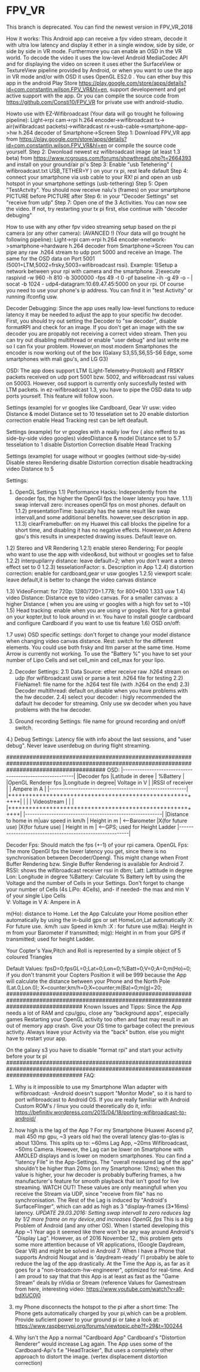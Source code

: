 # FPV_VR

This branch is deprecated. You can find the newest version in FPV_VR_2018

How it works:
This Android app can receive a fpv video stream, decode it with ultra low latency and display it ether in a single window, side by side, or side by side in VR mode. 
Furthermore you can enable an OSD in the VR world.
To decode the video it uses the low-level Android MediaCodec API and for displaying the video on screen it uses ether the SurfaceView or TextureView pipeline
provided by Android, or when you want to use the app in VR mode and/or with OSD it uses OpenGL ES2.0 .
You can ether buy this app in the android Play Store https://play.google.com/store/apps/details?id=com.constantin.wilson.FPV_VR&hl=en, support developement and get active support with the app.
Or you can compile the source code from https://github.com/Consti10/FPV_VR for private use with android-studio.

Howto use with EZ-Wifibroadcast
(Your data will go trought he following pipeline):
Light->rpi cam->rpi h.264 encoder->wifibroadcast tx-> air(wifibradcast packets)->wifibradcast rx->usb-cable->smartphone-app->hw h.264 decoder of Smartphone->Screen
Step 1: Download FPV_VR app from https://play.google.com/store/apps/details?id=com.constantin.wilson.FPV_VR&hl=en or compile 
the source code yourself.
Step 2: Dwonload newest ez wifibroadcast image (at least 1.3 beta) from https://www.rcgroups.com/forums/showthread.php?t=2664393 and install on your ground/air pi's
Step 3: Enable "usb Tetehering" ( wifibroadcast.txt USB_TETHER=Y ) on your rx pi, rest leafe dafault
Step 4: connect your smartphone via usb cable to your RX! pi and open an usb hotspot in your smartphone settings (usb-tethering)
Step 5: Open "TestActvity". You should now receive nalu's (frames) on your smartphone 
PICTURE before
PICTURE after
Step 6: in your "Decoder Settings" set "receive from udp"
Step 7: Open one of the 3 Activities. You can now see the video. If not, try restarting your tx pi first, else continue with "decoder debuging"

How to use with any other fpv video streaming setup based on the pi camera (or any other camera): (AVANCED !)
(Your data will go trought he following pipeline):
Light->rpi cam->rpi h.264 encoder->network->smartphone->hardware h.264 decoder from Smartphone->Screen
You can pipe any raw .h264 stream to udp port 5000 and receive an Image. The same for the OSD data on Port 5001 (5001=LTM,5002=frsky,5003=wifibroadcast rssi). Example:
1)Setup a network between your rpi with camera and the smartphone.
2)execute raspivid -w 960 -h 810 -b 3000000 -fps 49 -t 0 -pf baseline -ih -g 49 -o - | socat -b 1024 - udp4-datagram:10.69.47.45:5000 on your rpi.
Of course you need to use your phone's ip address. You can find it in "test Activity" or running ifconfig usw.


Decoder Debugging:
Since the app uses really low-level functions to reduce latency it may be needed to adjust the app to your specific hw decoder. First, you should try 
out setting the Decoder to "sw decoder", disable formatRPI and check for an image. If you don't get an image with the sw decoder you are propably not receiving a correct video stream.
Then you can try out disabling multithread or enable "user debug" and last write me so I can fix your problem. However,on most modern Smartphones the encoder is now 
working out of the box (Galaxy S3,S5,S6,S5-S6 Edge, some smartphones with mali gpu's, and LG G3) 

OSD: The app does support LTM (Light-Telemetry-Protokoll) and FRSKY packets received on udp port 5001 bzw. 5002, and wifibroadcast rssi values on 50003. However, osd support is currently only succesfully tested with LTM packets.
in ez-wifibroadcast 1.3, you have to pipe the OSD data to udp ports yourself. This feature will follow soon.

Settings (example) for vr googles like Cardboard, Gear Vr usw:
video Distance & model Distance set to 10
tesselation set to 20
enable distortion correction
enable Head Tracking
rest can be left deafault.

Settings (example) for vr googles with a really low fov ( also refferd to as side-by-side video googles)
videoDistance & model Distance set to 5.7
tesselation to 1
disable Distortion Correction
disable Head Tracking

Settings (example) for usage without vr googles (without side-by-side) 
Disable stereo Rendering
disable Distortion correction
disable headtracking
video Distance to 5

Settings:
1. OpenGL Settings
1.1) Performance Hacks:
Independently from the decoder fps, the higher the OpenGl fps the lower latency you have.
1.1.1) swap intervall zero: increases openGl fps on most phones. default on 
1.1.2) presentationTime: basically has the same result like swap intervall,and some additional benefits. however,see description in app.
1.1.3) clearFramebuffer: on my Huawei this call blocks the pipeline for a short time, and disabling it has no negative effects. However,on Adreno gpu's this results in unexpected drawing issues. Default leave on.

1.2) Stereo and VR Rendering
1.2.1) enable stereo Rendering; For people who want to use the app with video&osd, but without vr googles set to false
1.2.2) interpupilarry distance: leave default=2; when you don't want a stereo effect set to 0
1.2.3) tesselationFactor: s. Description in App
1.2.4) distortion correction: enable for cardboard,gear vr usw googles
1.2.5) viewport scale: leave default,it is better to change the video canvas distance

1.3) VideoFormat: for 720p: 1280/720=1.778; for 800*600 1.333 usw
1.4) video Distance: Distance eye to video canvas. For a smaller canvas: a higher Distance ( when you are using vr googles with a high fov set to ~10)
1.5) Head tracking: enable when you are using vr googles. Not for a gimbal on your kopter,but to look around in vr. You have to install google cardboard and configure Cardboard if you want to use tis feature
1.6) OSD on/off:

1.7 usw) OSD specific settings: don't forget to change your model distance when changing video canvas distance.
Rest: switch for the different elements. You could use both frsky and ltm parser at the same time.
Home Arrow is currently not working.
To use the "Battery %" you have to set your number of Lipo Cells and set cell_min and cell_max for your lipo.

2. Decoder Settings:
2.1) Data Source: ether receive raw .h264 stream on udp (for wifibroadcast usw) or parse a test .h264 file for testing
2.2) FileName1: file name for the .h264 test file (with .h264 on the end)
2.3) Decoder multithread: default on,disable when you have problems with the hw decoder.
2.4) select your decoder: i higly recommended the dafault hw decoder for streaming. Only use sw decoder when you have problems with the hw decoder.

3. Ground recording Settings: file name for ground recording and on/off switch.

4.) Debug Settings: Latency file with info about the last sessions,  and "user debug". Never leave userdebug on during flight streaming.

##############################################################################################################################################
OSD:
|---------------------------------------------------------|
|Decoder fps          |Latitude in deree  | %Battery      |
|OpenGL Renderer fps  |Longitude in degree| Voltage in V  |
|RSSI of receiver     |                   | Ampere in A   |
|---------------------------------------------------------|
|+++++++++++++++++++++++++++++++++++++++++++++++++++++++++|
|                                                         |
|                         Videostream                     |
|                                                         |
|+++++++++++++++++++++++++++++++++++++++++++++++++++++++++|
|---------------------------------------------------------|
|Distance to home in m|uav speed in km/h | Height in m    | <--Barometer
|X(for future use)    |X(for future use) | Height in m    | <--GPS; used for Height Ladder
|---------------------------------------------------------|


Decoder Fps: Should match the fps (+-1) of your rpi camera. 
OpenGL  Fps: The more OpenGl fps the lower latency you get, since there is no synchronisation between Decoder/Opengl. This might change when Front Buffer Rendering bzw. Single Buffer Rendering is available for Android 7.
RSSI: shows the wifibroadcast receiver rssi in dbm;
Latt: Lattitude in degree
Lon: Longitude in degree
%Battery: Calculate % Battery left by using the Voltage and the number of Cells in your Settings. Don't forget to change your number of Cells (4s LiPo: 4Cells), and- if needed- the max and min V of your single Lipo Cells  
V: Voltage in V
A: Ampere in A

m(Ho): distance to Home. Let the App Calculate your Home position ether automatically by using the in-build gps or set HomeLon,Lat automatically
:X: For future use.
:km/h :uav Speed in km/h
:X : for future use
m(Ba): Height in m from your Barometer if transmitted; 
m(g): Height in m from your GPS if transmitted; used for height Ladder.

Your Copter's Yaw,Pitch and Roll is represented by a simple object of 5 coloured Triangles

Default Values: fpsD=0;fpsGL=0;Lat=0;Lon=0;%Batt=0;V=0;A=0;m(Ho)=0; if you don't transmit your Copters Position it will be 999 because the App will calculate the distance between your Phone and the North Pole (Lat.0,Lon.0);
X=counter;km/h=0;X=counter;m(Ba)=0;m(g)=20;
#######################################################################################################################################
Known Issues and Tipps:
Since the App needs a lot of RAM and cpu/gpu, close any "background apps", especially games
Restarting your OpenGL activity too often and fast may result in an out of memory app crash. Give your OS time to garbage collect the previous activity.
Always leave your Activity via the "back" button. else you might have to restart your app.

On the galaxy s3 you have to disable "format rpi" and start your activity before your tx pi 
#######################################################################################################################################
FAQ:
1) Why is it impossible to use my Smartphone Wlan adapter with wifibroadcast:
-Android doesn't support "Monitor Mode", so it is hard to port wifibroadcast to Android OS. If you are really familiar with Android Custom ROM's / linux you could theoretically do it, info: https://befinitiv.wordpress.com/2015/04/18/porting-wifibroadcast-to-android/

2) how high is the lag of the App ?
For my Smartphone (Huawei Ascend p7, mali 450 mp gpu, ~3 years old hw) the overall latency glas-to-glas is about 130ms. This splits up to: ~60ms Lag App, ~20ms Wifibroadcast, ~50ms Camera. However, the Lag can be lower on Smartphone with AMOLED displays and is lower on modern smartphones.
You can find a "latency File" in the App-Settings.
The "overall measured lag of the app" shouldn't be higher than 20ms (on my Smartphone: 12ms); when this value is higher, your hw decoder is probably buffering frames, a hw manufacturer's feature for smooth playback that isn't good for live streaming.
WATCH OUT! These values are only meaningfull when you receive the Stream via UDP, since "receive from file" has no synchronisation.
The Rest of the Lag is induced by "Android's SurfaceFlinger",  which can add as high as 3 "display-frames (3*16ms) latency.
*UPDATE 29.03.2016: Setting swap intervall to zero reduces lag by 1/2 more frame on my device,and increases OpenGL fps*
This is a big Problem of Android (and any other OS). 
When I started developing this App ~1 Year ago it seemed like there won't be any way around Android's "Display Lag". 
However, as of 2016 November 12., this problem gets some more attention because of VR applications, (Google Daydream, Gear VR) and might
be solved in Android 7. When I have a Phone that supports Android Nougat and is 'daydream-ready' I'l probably be able to reduce the lag of the app drastically.
At the Time the App is, as far as it goes for a "non-broadcom-hw-engineerer", optimized for real-time. And I am proud to say that that this App is at least as fast as the "Game Stream" deals by nVidia or Stream (reference Values for Gamestream from here, interesting video:
https://www.youtube.com/watch?v=a9-bdXUC0j0

3) my Phone disconnects the hotspot to the pi after a short time:
The Phone gets automatically charged by your pi,which can be a problem. Provide suficient power to your ground pi or take a look at:
https://www.raspberrypi.org/forums/viewtopic.php?f=29&t=100244

4) Why Isn't the App a normal "Cardboard App"
Cardboard's "Distortion Renderer" would increase Lag again. The App uses some of the Cardboard-Api's f.e "HeadTracker", But uses a completely other approach to distort the image.
(vertex displacement distortion correction)
